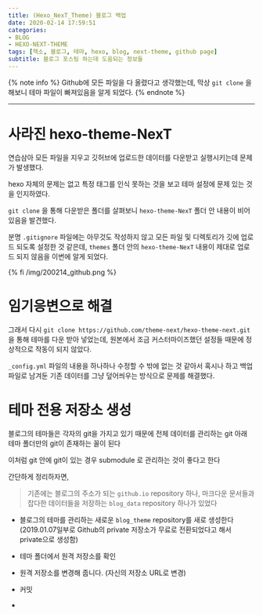 ```yaml
---
title: (Hexo_NexT_Theme) 블로그 백업
date: 2020-02-14 17:59:51
categories:
- BLOG
- HEXO-NEXT-THEME
tags: [헥소, 블로그, 테마, hexo, blog, next-theme, github page]
subtitle: 블로그 포스팅 하는데 도움되는 정보들
---
```


{% note info %}
Github에 모든 파일을 다 올렸다고 생각했는데,
막상 `git clone` 을 해보니 테마 파일이 빠져있음을 알게 되었다.
{% endnote %}

---

# 사라진 hexo-theme-NexT

연습삼아 모든 파일을 지우고 깃허브에 업로드한 데이터를 다운받고 실행시키는데 문제가 발생했다.

hexo 자체의 문제는 없고 특정 태그를 인식 못하는 것을 보고 테마 설정에 문제 있는 것을 인지하였다.

`git clone` 을 통해 다운받은 폴더를 살펴보니 `hexo-theme-NexT` 폴더 안 내용이 비어있음을 발견했다.

분명 `.gitignore` 파일에는 아무것도 작성하지 않고 모든 파일 및 디렉토리가 깃에 업로드 되도록 설정한 것 같은데,
`themes` 폴더 안의 `hexo-theme-NexT` 내용이 제대로 업로드 되지 않음을 이번에 알게 되었다.

{% fi /img/200214_github.png %}


# 임기응변으로 해결

그래서 다시 `git clone https://github.com/theme-next/hexo-theme-next.git` 을 통해 테마를 다운 받아 넣었는데,
원본에서 조금 커스터마이즈했던 설정들 때문에 정상적으로 작동이 되지 않았다.

`_config.yml` 파일의 내용을 하나하나 수정할 수 밖에 없는 것 같아서
혹시나 하고 백업 파일로 남겨둔 기존 데이터를 그냥 덮어씌우는 방식으로 문제를 해결했다.

# 테마 전용 저장소 생성

블로그의 테마들은 각자의 git을 가지고 있기 때문에 전체 데이터를 관리하는 git 아래 테마 폴더만의 git이 존재하는 꼴이 된다

이처럼 git 안에 git이 있는 경우 submodule 로 관리하는 것이 좋다고 한다

간단하게 정리하자면,

> 기존에는 블로그의 주소가 되는 `github.io` repository 하나,
  마크다운 문서들과 잡다한 데이터들을 저장하는 `blog_data` repository 하나가 있었다

- 블로그의 테마를 관리하는 새로운 `blog_theme` repository를 새로 생성한다
  (2019.01.07일부로 Github의 private 저장소가 무료로 전환되었다고 해서 private으로 생성함)
- 테마 폴더에서 원격 저장소를 확인

- 원격 저장소를 변경해 줍니다. (자신의 저장소 URL로 변경)
- 커밋
-
